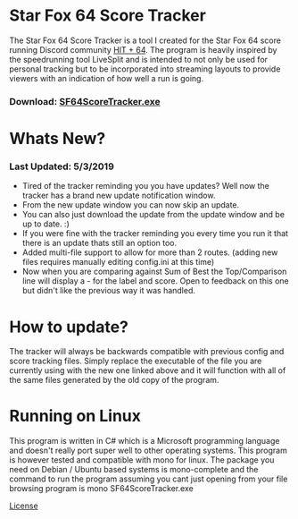 # Star Fox 64 Score Tracker
The Star Fox 64 Score Tracker is a tool I created for the Star Fox 64 score running Discord community [HIT + 64](https://discord.gg/k2JnzC4). The program is heavily inspired by the speedrunning tool LiveSplit and is intended to not only be used for personal tracking but to be incorporated into streaming layouts to provide viewers with an indication of how well a run is going.

### Download: [SF64ScoreTracker.exe](https://drazil100.bitbucket.io/SF64ScoreTracker.exe) 

# Whats New?

### Last Updated: 5/3/2019

- Tired of the tracker reminding you you have updates? Well now the tracker has a brand new update notification window. 
- From the new update window you can now skip an update.
- You can also just download the update from the update window and be up to date. :)
- If you were fine with the tracker reminding you every time you run it that there is an update thats still an option too.
- Added multi-file support to allow for more than 2 routes. (adding new files requires manually editing config.ini at this time)
- Now when you are comparing against Sum of Best the Top/Comparison line will display a - for the label and score. Open to feedback on this one but didn't like the previous way it was handled.

# How to update?
The tracker will always be backwards compatible with previous config and score tracking files. Simply replace the executable of the file you are currently using with the new one linked above and it will function with all of the same files generated by the old copy of the program. 

# Running on Linux
This program is written in C# which is a Microsoft programming language and doesn't really port super well to other operating systems. This program is however tested and compatible with mono for linux. The package you need on Debian / Ubuntu based systems is mono-complete and the command to run the program assuming you cant just opening from your file browsing program is mono SF64ScoreTracker.exe

[License](LICENSE)


